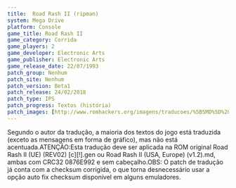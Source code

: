 ```yaml
---
title:  Road Rash II (ripman)
system: Mega Drive
platform: Console
game_title: Road Rash II
game_category: Corrida
game_players: 2
game_developer: Electronic Arts
game_publisher: Electronic Arts
game_release_date: 22/07/1993
patch_group: Nenhum
patch_site: Nenhum
patch_version: Beta1
patch_release: 24/02/2018
patch_type: IPS
patch_progress: Textos (história)
patch_images: [http://www.romhackers.org/imagens/traducoes/%5BSMD%5D%20Road%20Rash%20II%20-%20ripman%20-%201.png,http://www.romhackers.org/imagens/traducoes/%5BSMD%5D%20Road%20Rash%20II%20-%20ripman%20-%202.png,http://www.romhackers.org/imagens/traducoes/%5BSMD%5D%20Road%20Rash%20II%20-%20ripman%20-%203.png]
---
```

Segundo o autor da tradução, a maioria dos textos do jogo está traduzida (exceto as mensagens em forma de gráfico), mas não está acentuada.ATENÇÃO:Esta tradução deve ser aplicada na ROM original Road Rash II (UE) (REV02) [c][!].gen ou Road Rash II (USA, Europe) (v1.2).md, ambas com CRC32 0876E992 e sem cabeçalho.OBS: O patch de tradução já conta com a checksum corrigida, o que torna desnecessário usar a opção auto fix checksum disponível em alguns emuladores.